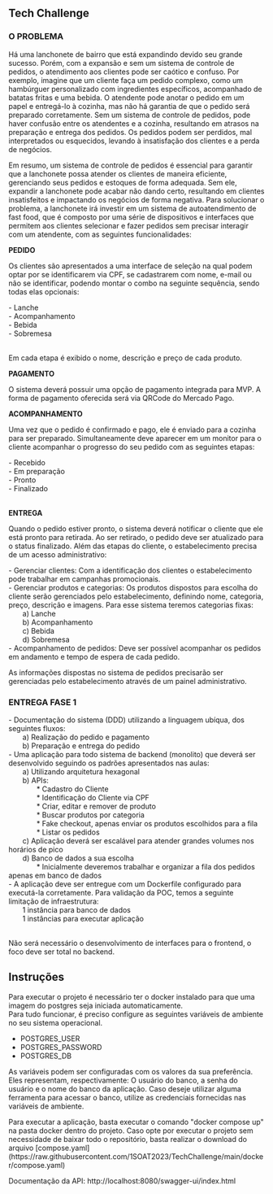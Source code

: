 <h2>Tech Challenge</h2>

<h3>O PROBLEMA</h3>
<P>Há uma lanchonete de bairro que está expandindo devido seu grande sucesso. Porém, com a expansão e sem um sistema de controle de pedidos, o atendimento aos clientes pode ser caótico e confuso. Por exemplo, imagine que um cliente faça um pedido complexo, como um hambúrguer personalizado com ingredientes específicos, acompanhado de batatas fritas e uma bebida. O atendente pode anotar o pedido em um papel e entregá-lo à cozinha, mas não há garantia de que o pedido será preparado corretamente. Sem um sistema de controle de pedidos, pode haver confusão entre os atendentes e a cozinha, resultando em atrasos na preparação e entrega dos pedidos. Os pedidos podem ser perdidos, mal interpretados ou esquecidos, levando à insatisfação dos clientes e a perda de negócios.</P>
<P>Em resumo, um sistema de controle de pedidos é essencial para garantir que a lanchonete possa atender os clientes de maneira eficiente, gerenciando seus pedidos e estoques de forma adequada. Sem ele, expandir a lanchonete pode acabar não dando certo, resultando em clientes insatisfeitos e impactando os negócios de forma negativa. Para solucionar o problema, a lanchonete irá investir em um sistema de autoatendimento de fast food, que é composto por uma série de dispositivos e interfaces que permitem aos clientes selecionar e fazer pedidos sem precisar interagir com um atendente, com as seguintes funcionalidades:</P>

<P><B>PEDIDO</B></P>
<p>Os clientes são apresentados a uma interface de seleção na qual podem optar por se identificarem via CPF, se cadastrarem com nome, e-mail ou não se identificar, podendo montar o combo na seguinte sequência, sendo todas elas opcionais:</p>
- Lanche<br>
- Acompanhamento<br>
- Bebida<br>
- Sobremesa<br>
<br>
<p>Em cada etapa é exibido o nome, descrição e preço de cada produto.</p>

<P><B>PAGAMENTO</B></P>
<p>O sistema deverá possuir uma opção de pagamento integrada para MVP. A forma de pagamento oferecida será via QRCode do Mercado Pago.</p>

<P><B>ACOMPANHAMENTO</B></P>
<p>Uma vez que o pedido é confirmado e pago, ele é enviado para a cozinha para ser preparado. Simultaneamente deve aparecer em um monitor para o cliente acompanhar o progresso do seu pedido com as seguintes etapas:</p>
- Recebido <br>
- Em preparação <br>
- Pronto <br>
- Finalizado <br>
<br>
<P><B>ENTREGA</B></P>
<p>Quando o pedido estiver pronto, o sistema deverá notificar o cliente que ele está pronto para retirada. Ao ser retirado, o pedido deve ser atualizado para o status finalizado. Além das etapas do cliente, o estabelecimento precisa de um acesso administrativo: </p>
- Gerenciar clientes: Com a identificação dos clientes o estabelecimento pode trabalhar em campanhas promocionais. <BR>
- Gerenciar produtos e categorias: Os produtos dispostos para escolha do cliente serão gerenciados pelo estabelecimento, definindo nome, categoria, preço, descrição e imagens. Para esse sistema teremos categorias fixas:<BR>
&nbsp;&nbsp;&nbsp;&nbsp;&nbsp;&nbsp;&nbsp;a) Lanche <BR>
&nbsp;&nbsp;&nbsp;&nbsp;&nbsp;&nbsp;&nbsp;b) Acompanhamento <BR>
&nbsp;&nbsp;&nbsp;&nbsp;&nbsp;&nbsp;&nbsp;c) Bebida <BR>
&nbsp;&nbsp;&nbsp;&nbsp;&nbsp;&nbsp;&nbsp;d) Sobremesa <BR>
- Acompanhamento de pedidos: Deve ser possível acompanhar os pedidos em andamento e tempo de espera de cada pedido. <BR>
<p>As informações dispostas no sistema de pedidos precisarão ser gerenciadas pelo estabelecimento através de um painel administrativo.</p>

<H3>ENTREGA FASE 1 </H3>
- Documentação do sistema (DDD) utilizando a linguagem ubíqua, dos seguintes fluxos:<BR>
&nbsp;&nbsp;&nbsp;&nbsp;&nbsp;&nbsp;&nbsp;a) Realização do pedido e pagamento <BR>
&nbsp;&nbsp;&nbsp;&nbsp;&nbsp;&nbsp;&nbsp;b) Preparação e entrega do pedido <BR>
- Uma aplicação para todo sistema de backend (monolito) que deverá ser desenvolvido seguindo os padrões apresentados nas aulas: <BR>
&nbsp;&nbsp;&nbsp;&nbsp;&nbsp;&nbsp;&nbsp;a) Utilizando arquitetura hexagonal <BR>
&nbsp;&nbsp;&nbsp;&nbsp;&nbsp;&nbsp;&nbsp;b) APIs: <BR>
&nbsp;&nbsp;&nbsp;&nbsp;&nbsp;&nbsp;&nbsp;&nbsp;&nbsp;&nbsp;&nbsp;&nbsp;&nbsp;&nbsp;* Cadastro do Cliente <BR>
&nbsp;&nbsp;&nbsp;&nbsp;&nbsp;&nbsp;&nbsp;&nbsp;&nbsp;&nbsp;&nbsp;&nbsp;&nbsp;&nbsp;* Identificação do Cliente via CPF <BR>
&nbsp;&nbsp;&nbsp;&nbsp;&nbsp;&nbsp;&nbsp;&nbsp;&nbsp;&nbsp;&nbsp;&nbsp;&nbsp;&nbsp;* Criar, editar e remover de produto <BR>
&nbsp;&nbsp;&nbsp;&nbsp;&nbsp;&nbsp;&nbsp;&nbsp;&nbsp;&nbsp;&nbsp;&nbsp;&nbsp;&nbsp;* Buscar produtos por categoria <BR>
&nbsp;&nbsp;&nbsp;&nbsp;&nbsp;&nbsp;&nbsp;&nbsp;&nbsp;&nbsp;&nbsp;&nbsp;&nbsp;&nbsp;* Fake checkout, apenas enviar os produtos escolhidos para a fila <BR>
&nbsp;&nbsp;&nbsp;&nbsp;&nbsp;&nbsp;&nbsp;&nbsp;&nbsp;&nbsp;&nbsp;&nbsp;&nbsp;&nbsp;* Listar os pedidos <BR>
&nbsp;&nbsp;&nbsp;&nbsp;&nbsp;&nbsp;&nbsp;c) Aplicação deverá ser escalável para atender grandes volumes nos horários de pico <BR>
&nbsp;&nbsp;&nbsp;&nbsp;&nbsp;&nbsp;&nbsp;d) Banco de dados a sua escolha <BR>
&nbsp;&nbsp;&nbsp;&nbsp;&nbsp;&nbsp;&nbsp;&nbsp;&nbsp;&nbsp;&nbsp;&nbsp;&nbsp;&nbsp;* Inicialmente deveremos trabalhar e organizar a fila dos pedidos apenas em banco de dados <BR>
- A aplicação deve ser entregue com um Dockerfile configurado para executá-la corretamente. Para validação da POC, temos a seguinte limitação de infraestrutura: <BR>
&nbsp;&nbsp;&nbsp;&nbsp;&nbsp;&nbsp;&nbsp;1 instância para banco de dados <BR>
&nbsp;&nbsp;&nbsp;&nbsp;&nbsp;&nbsp;&nbsp;1 instâncias para executar aplicação <BR>
<BR>
<p>Não será necessário o desenvolvimento de interfaces para o frontend, o foco deve ser total no backend.</p>

<H2>Instruções</H2>

Para executar o projeto é necessário ter o docker instalado para que uma imagem do postgres seja iniciada automaticamente.<BR>
Para tudo funcionar, é preciso configure as seguintes variáveis de ambiente no seu sistema operacional.
- POSTGRES_USER
- POSTGRES_PASSWORD
- POSTGRES_DB

<p>As variáveis podem ser configuradas com os valores da sua preferência. Eles representam, respectivamente: O usuário do banco, a senha do usuário e o nome do banco da aplicação. Caso deseje utilizar alguma ferramenta para acessar o banco, utilize as credenciais fornecidas nas variáveis de ambiente.</p>
<p>Para executar a aplicação, basta executar o comando "docker compose up" na pasta docker dentro do projeto. Caso opte por executar o projeto sem necessidade de baixar todo o repositório, basta realizar o download do arquivo [compose.yaml](https://raw.githubusercontent.com/1SOAT2023/TechChallenge/main/docker/compose.yaml)</p>
<p>Documentação da API: http://localhost:8080/swagger-ui/index.html</p>
